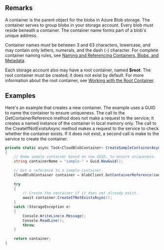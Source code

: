 ## Remarks  
 A container is the parent object for the blobs in Azure Blob storage. The container serves to group blobs in your storage account. Every blob must reside beneath a container. The container name forms part of a blob's unique address.  
  
 Container names must be between 3 and 63 characters, lowercase, and may contain only letters, numerals, and the dash (-) character. For complete container naming rules, see [Naming and Referencing Containers, Blobs, and Metadata](../Topic/Naming%20and%20Referencing%20Containers,%20Blobs,%20and%20Metadata.md).  
  
 Each storage account also may have a root container, named **$root**. The root container must be created; it does not exist by default. For more information about the root container, see [Working with the Root Container](../Topic/Working%20with%20the%20Root%20Container.md).  
  
## Examples  
 Here's an example that creates a new container. The example uses a GUID to name the container to ensure uniqueness. The call to the GetContainerReference method does not make a request to the service; it creates a named instance of the container in local memory only. The call to the CreateIfNotExistsAsync method makes a request to the service to check whether the container exists. If it does not exist, a second call is make to the service to create the container.  
  
```c#  
private static async Task<CloudBlobContainer> CreateSampleContainerAsync(CloudBlobClient blobClient)  
{  
    // Name sample container based on new GUID, to ensure uniqueness.  
    string containerName = "sample-" + Guid.NewGuid();  
  
    // Get a reference to a sample container.  
    CloudBlobContainer container = blobClient.GetContainerReference(containerName);  
  
    try  
    {  
        // Create the container if it does not already exist.  
        await container.CreateIfNotExistsAsync();  
    }  
    catch (StorageException e)  
    {  
        Console.WriteLine(e.Message);  
        Console.ReadLine();  
        throw;  
    }  
  
    return container;  
}  
  
```